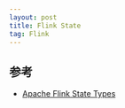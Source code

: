 ```yaml
---
layout: post
title: Flink State
tag: Flink
---
```


## 参考
* [Apache Flink State Types](https://medium.com/big-data-processing/apache-flink-state-types-b5a76f36926d)

